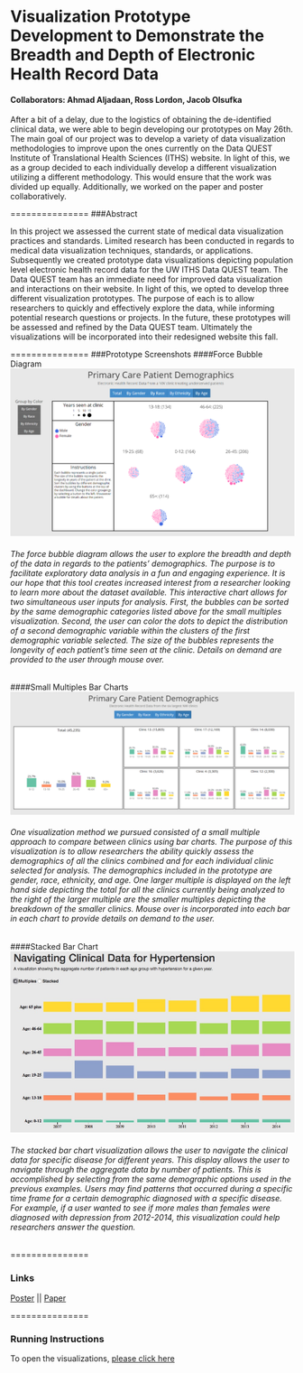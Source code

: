 Visualization Prototype Development to Demonstrate the Breadth and Depth of Electronic Health Record Data 
===============
#### Collaborators: Ahmad Aljadaan, Ross Lordon, Jacob Olsufka

After a bit of a delay, due to the logistics of obtaining the de-identified clinical data, we were able to begin developing our prototypes on May 26th. The main goal of our project was to develop a variety of data visualization methodologies to improve upon the ones currently on the Data QUEST Institute of Translational Health Sciences (ITHS) website. In light of this, we as a group decided to each individually develop a different visualization utilizing a different methodology. This would ensure that the work was divided up equally. Additionally, we worked on the paper and poster collaboratively. 

===============
###Abstract

In this project we assessed the current state of medical data visualization practices and standards. Limited research has been conducted in regards to medical data visualization techniques, standards, or applications. Subsequently we created prototype data visualizations depicting population level electronic health record data for the UW ITHS Data QUEST team. The Data QUEST team has an immediate need for improved data visualization and interactions on their website. In light of this, we opted to develop three different visualization prototypes. The purpose of each is to allow researchers to quickly and effectively explore the data, while informing potential research questions or projects. In the future, these prototypes will be assessed and refined by the Data QUEST team. Ultimately the visualizations will be incorporated into their redesigned website this fall.

===============
###Prototype Screenshots
####Force Bubble Diagram
![Force Bubble Diagram](images/bubbles.png)
###### The force bubble diagram allows the user to explore the breadth and depth of the data in regards to the patients’ demographics. The purpose is to facilitate exploratory data analysis in a fun and engaging experience. It is our hope that this tool creates increased interest from a researcher looking to learn more about the dataset available. This interactive chart allows for two simultaneous user inputs for analysis. First, the bubbles can be sorted by the same demographic categories listed above for the small multiples visualization. Second, the user can color the dots to depict the distribution of a second demographic variable within the clusters of the first demographic variable selected. The size of the bubbles represents the longevity of each patient’s time seen at the clinic. Details on demand are provided to the user through mouse over.

####Small Multiples Bar Charts
![Small Multiples Bar Charts](images/multiples.png)
###### One visualization method we pursued consisted of a small multiple approach to compare between clinics using bar charts. The purpose of this visualization is to allow researchers the ability quickly assess the demographics of all the clinics combined and for each individual clinic selected for analysis. The demographics included in the prototype are gender, race, ethnicity, and age. One larger multiple is displayed on the left hand side depicting the total for all the clinics currently being analyzed to the right of the larger multiple are the smaller multiples depicting the breakdown of the smaller clinics. Mouse over is incorporated into each bar in each chart to provide details on demand to the user.

####Stacked Bar Chart
![Stacked Bar Chart](images/stacked.jpg)
###### The stacked bar chart visualization allows the user to navigate the clinical data for specific disease for different years. This display allows the user to navigate through the aggregate data by number of patients. This is accomplished by selecting from the same demographic options used in the previous examples. Users may find patterns that occurred during a specific time frame for a certain demographic diagnosed with a specific disease. For example, if a user wanted to see if more males than females were diagnosed with depression from 2012-2014, this visualization could help researchers answer the question.

===============
### Links
[Poster](https://github.com/CSE512-15S/fp-aljadaan-rlordon-olsufj/blob/master/final/poster-aljadaan-rlordon-olsufj.pdf) || [Paper](https://github.com/CSE512-15S/fp-aljadaan-rlordon-olsufj/blob/master/final/paper-aljadaan-rlordon-olsufj.pdf)

===============
### Running Instructions

To open the visualizations, [please click here](https://cse512-15s.github.io/fp-aljadaan-rlordon-olsufj/)


